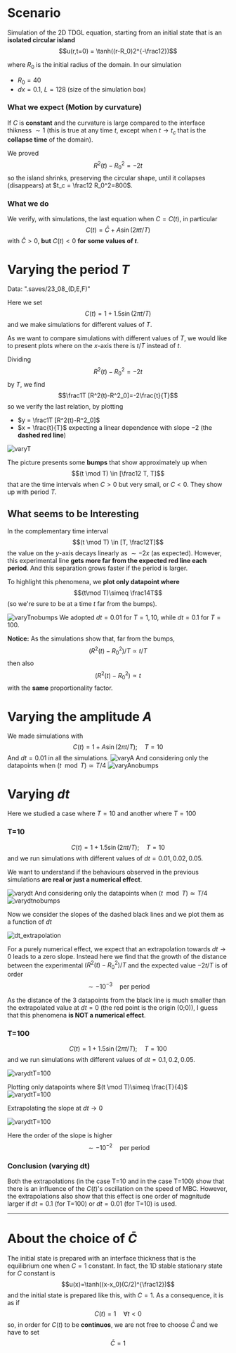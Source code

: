 # Scenario
Simulation of the 2D TDGL equation, starting from an initial state that is an **isolated circular island**
$$u(r,t=0) = \tanh((r-R_0)2^{-\frac12})$$

where $R_0$ is the initial radius of the domain. In our simulation
- $R_0 = 40$
- $dx=0.1$, $L=128$ (size of the simulation box)

### What we expect (Motion by curvature)
If $C$ is **constant** and the curvature is large compared to the interface thikness $\sim 1$ (this is true at any time $t$, except when $t\rightarrow t_c$ that is the **collapse time** of the domain).

We proved
$$R^2(t)-R_0^2 = -2t$$
so the island shrinks, preserving the circular shape, until it collapses (disappears) at $t_c = \frac12 R_0^2=800$.

### What we do

We verify, with simulations, the last equation when $C=C(t)$, in particular
$$C(t)=\bar{C}+A\sin(2\pi t/T)$$
with $\bar{C}>0$, **but** $C(t)<0$ **for some values of $t$**.

# Varying the period $T$
Data: ".saves/23_08_(D,E,F)"

Here we set
$$C(t)=1+1.5\sin(2\pi t/T)$$
and we make simulations for different values of $T$.

As we want to compare simulations with different values of $T$, we would like to present plots where on the $x$-axis there is $t/T$ instead of $t$.

Dividing
$$R^2(t)-R_0^2 = -2t$$
by $T$, we find
$$\frac1T [R^2(t)-R^2_0]=-2\frac{t}{T}$$
so we verify the last relation, by plotting
- $y = \frac1T [R^2(t)-R^2_0]$
- $x = \frac{t}{T}$
expecting a linear dependence with slope $-2$ (the **dashed red line**)

![varyT](varyT/main.png?raw=true)

The picture presents some **bumps** that show approximately up when
$$(t \mod T) \in [\frac12 T, T]$$
that are the time intervals when $C>0$ but very small, or $C<0$. They show up with period $T$.

## What seems to be Interesting
In the complementary time interval
$$(t \mod T) \in [T, \frac12T]$$
the value on the $y$-axis decays linearly as $\sim -2x$ (as expected).
However, this experimental line **gets more far from the expected red line each period**. And this separation grows faster if the period is larger.

To highlight this phenomena, we **plot only datapoint where**
$$(t\mod T)\simeq \frac14T$$
(so we're sure to be at a time $t$ far from the bumps).

![varyTnobumps](varyT/nobumps.png?raw=true)
We adopted $dt=0.01$ for $T=1,10$, while $dt=0.1$ for $T=100$.

**Notice:** As the simulations show that, far from the bumps, 
$$(R^2(t)-R_0^2)/T\propto t/T$$
then also 
$$(R^2(t)-R_0^2)\propto t$$
with the **same** proportionality factor.
# Varying the amplitude $A$
We made simulations with
$$C(t)=1+A\sin(2\pi t/T);\quad T=10$$
And $dt=0.01$ in all the simulations.
![varyA](varyA/main.png?raw=true)
And considering only the datapoints when $(t\mod T)\simeq T/4$
![varyAnobumps](varyA/nobumps.png?raw=true)

# Varying $dt$
Here we studied a case where $T=10$ and another where $T=100$

### T=10

$$C(t)=1+1.5\sin(2\pi t/T);\quad T=10$$
and we run simulations with different values of $dt=0.01, 0.02, 0.05$.

We want to understand if the behaviours observed in the previous simulations **are real or just a numerical effect**.

![varydt](varydt/main.png?raw=true)
And considering only the datapoints when $(t\mod T)\simeq T/4$
![varydtnobumps](varydt/nobumps.png?raw=true)

Now we consider the slopes of the dashed black lines and we plot them as a function of $dt$

![dt_extrapolation](varydt/extrapolation.png?raw=true)

For a purely numerical effect, we expect that an extrapolation towards $dt\rightarrow 0$ leads to a zero slope.
Instead here we find that the growth of the distance between the experimental $(R^2(t)-R^2_0)/T$ and the expected value $-2t/T$ is of order
$$\sim -10^{-3}\quad \text{per period}$$

As the distance of the 3 datapoints from the black line is much smaller than the extrapolated value at $dt=0$ (the red point is the origin (0;0)), I guess that this phenomena **is NOT a numerical effect**.



### T=100

$$C(t)=1+1.5\sin(2\pi t/T);\quad T=100$$
and we run simulations with different values of $dt=0.1, 0.2, 0.05$.

![varydtT=100](varydt/T=100/main.png?raw=true)

Plotting only datapoints where $(t \mod T)\simeq \frac{T}{4}$
![varydtT=100](varydt/T=100/nobumps.png?raw=true)

Extrapolating the slope at $dt\rightarrow 0$

![varydtT=100](varydt/T=100/extrapolation.png?raw=true)

Here the order of the slope is higher
$$\sim -10^{-2}\quad \text{per period}$$

### Conclusion (varying dt)
Both the extrapolations (in the case T=10 and in the case T=100) show that there is an influence of the $C(t)$'s oscillation on the speed of MBC.
However, the extrapolations also show that this effect is one order of magnitude larger if $dt=0.1$ (for T=100) or $dt=0.01$ (for T=10) is used.

-----------------------

# About the choice of $\bar{C}$
The initial state is prepared with an interface thickness that is the equilibrium one when $C=1$ constant. In fact, the 1D stable stationary state for $C$ constant is
$$u(x)=\tanh((x-x_0)(C/2)^{\frac12})$$
and the initial state is prepared like this, with $C=1$.
As a consequence, it is as if 
$$C(t)=1\quad\forall t<0$$
so, in order for $C(t)$ to be **continuos**, we are not free to choose $\bar{C}$ and we have to set
$$\bar{C}=1$$
